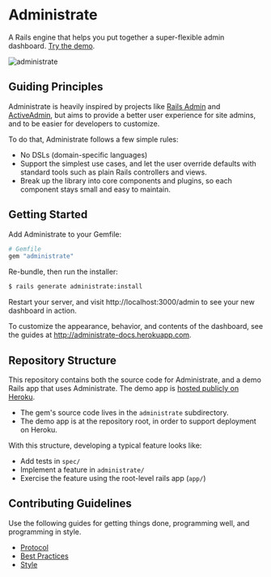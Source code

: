 # Administrate

A Rails engine that helps you put together a super-flexible admin dashboard.
[Try the demo][demo].

![administrate](https://images.thoughtbot.com/announcing-administrate/DdP2CQfnSE23PI8AAnDc_Administrate.png)

## Guiding Principles

Administrate is heavily inspired by projects
like [Rails Admin] and [ActiveAdmin],
but aims to provide a better user experience for site admins,
and to be easier for developers to customize.

To do that, Administrate follows a few simple rules:

- No DSLs (domain-specific languages)
- Support the simplest use cases, and let the user override defaults with
  standard tools such as plain Rails controllers and views.
- Break up the library into core components and plugins,
  so each component stays small and easy to maintain.

[Rails Admin]: https://github.com/sferik/rails_admin
[ActiveAdmin]: http://activeadmin.info/

## Getting Started

Add Administrate to your Gemfile:

```ruby
# Gemfile
gem "administrate"
```

Re-bundle, then run the installer:

```bash
$ rails generate administrate:install
```

Restart your server, and visit http://localhost:3000/admin
to see your new dashboard in action.

To customize the appearance, behavior, and contents of the dashboard,
see the guides at http://administrate-docs.herokuapp.com.

## Repository Structure

This repository contains both the source code for Administrate,
and a demo Rails app that uses Administrate.
The demo app is [hosted publicly on Heroku][demo].

- The gem's source code lives in the `administrate` subdirectory.
- The demo app is at the repository root,
  in order to support deployment on Heroku.

With this structure, developing a typical feature looks like:

- Add tests in `spec/`
- Implement a feature in `administrate/`
- Exercise the feature using the root-level rails app (`app/`)

## Contributing Guidelines

Use the following guides for getting things done, programming well, and
programming in style.

* [Protocol](http://github.com/thoughtbot/guides/blob/master/protocol)
* [Best Practices](http://github.com/thoughtbot/guides/blob/master/best-practices)
* [Style](http://github.com/thoughtbot/guides/blob/master/style)

[demo]: https://administrate-prototype.herokuapp.com/admin
